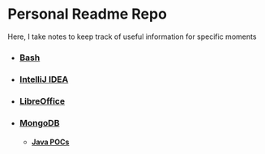 # Personal Readme Repo

Here, I take notes to keep track of useful information for specific moments

- ### [Bash](./Bash/)
- ### [IntelliJ IDEA](./Intellij/)
- ### [LibreOffice](./LibreOffice/)
- ### [MongoDB](./MongoDB/)
  - #### [Java POCs](./MongoDB/springboot-mongo-demo/src/test/java/ipostu/mongo/demo)
